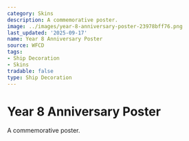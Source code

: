 ```yaml
---
category: Skins
description: A commemorative poster.
image: ../images/year-8-anniversary-poster-23978bff76.png
last_updated: '2025-09-17'
name: Year 8 Anniversary Poster
source: WFCD
tags:
- Ship Decoration
- Skins
tradable: false
type: Ship Decoration
---
```


# Year 8 Anniversary Poster

A commemorative poster.


